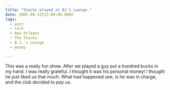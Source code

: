 ```yaml
---
title: "Stacks played at BJ's Lounge."
date: 2005-08-13T22:00:00.000Z
tags:
  - post 
  - rock
  - New Orleans
  - The Stacks
  - B.J.'s Lounge
  - money

---
```


This was a really fun show. After we played a guy put a hundred bucks in my hand. I was really grateful. I thought it was his personal money! I thought he just liked us that much. What had happened see, is he was in charge, and the club _decided to pay us._

